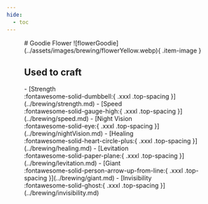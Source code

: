 ```yaml
---
hide:
  - toc
---
```

<figure markdown="1">
# Goodie Flower
![flowerGoodie](../assets/images/brewing/flowerYellow.webp){ .item-image }

## Used to craft

<div class="grid cards" markdown>
- [Strength <br />:fontawesome-solid-dumbbell:{ .xxxl .top-spacing }](../brewing/strength.md)
- [Speed <br />:fontawesome-solid-gauge-high:{ .xxxl .top-spacing }](../brewing/speed.md)
- [Night Vision <br />:fontawesome-solid-eye:{ .xxxl .top-spacing }](../brewing/nightVision.md)
- [Healing <br />:fontawesome-solid-heart-circle-plus:{ .xxxl .top-spacing }](../brewing/healing.md)
- [Levitation <br />:fontawesome-solid-paper-plane:{ .xxxl .top-spacing }](../brewing/levitation.md)
- [Giant <br />:fontawesome-solid-person-arrow-up-from-line:{ .xxxl .top-spacing }](../brewing/giant.md)
- [Invisibility <br />:fontawesome-solid-ghost:{ .xxxl .top-spacing }](../brewing/invisibility.md)
</div>
</figure>
